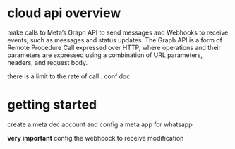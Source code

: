 # cloud api overview

make calls to Meta’s Graph API to send messages and Webhooks to receive events, such as messages and status updates. The Graph API is a form of Remote Procedure Call expressed over HTTP, where operations and their parameters are expressed using a combination of URL parameters, headers, and request body.

there is a limit to the rate of call . conf doc

# getting started

create a meta dec account and config a meta app for whatsapp

**very important** config the webhoock to receive modification 